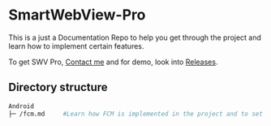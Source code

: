 # SmartWebView-Pro

This is a just a Documentation Repo to help you get through the project and learn how to implement certain features.

To get SWV Pro, [Contact me](mailto:getmgks@gmail.com) and for demo, look into [Releases](https://github.com/mgks/SmartWebView-Pro/releases).

## Directory structure
```bash
Android
├─ /fcm.md     #Learn how FCM is implemented in the project and to set it up for your server script
```
